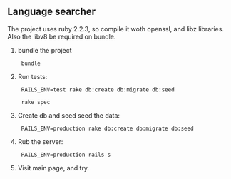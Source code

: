 ## Language searcher

The project uses ruby 2.2.3, so compile it woth openssl, and libz libraries. Also the libv8 be required on bundle.

1. bundle the project

        bundle

1. Run tests:

        RAILS_ENV=test rake db:create db:migrate db:seed

        rake spec

1. Create db and seed seed the data:

        RAILS_ENV=production rake db:create db:migrate db:seed

1. Rub the server:

        RAILS_ENV=production rails s

1. Visit main page, and try.

